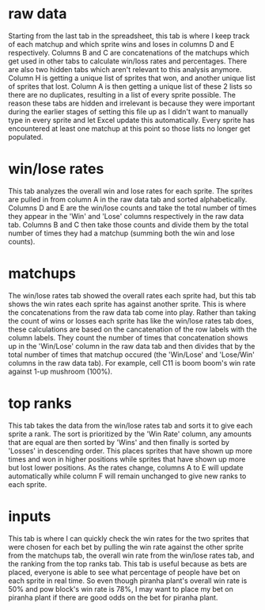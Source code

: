 # raw data
Starting from the last tab in the spreadsheet, this tab is where I keep track of each matchup and which sprite wins and loses in columns D and E respectively. Columns B and C are concatenations of the matchups which get used in other tabs to calculate win/loss rates and percentages. There are also two hidden tabs which aren't relevant to this analysis anymore. Column H is getting a unique list of sprites that won, and another unique list of sprites that lost. Column A is then getting a unique list of these 2 lists so there are no duplicates, resulting in a list of every sprite possible. The reason these tabs are hidden and irrelevant is because they were important during the earlier stages of setting this file up as I didn't want to manually type in every sprite and let Excel update this automatically. Every sprite has encountered at least one matchup at this point so those lists no longer get populated.

# win/lose rates
This tab analyzes the overall win and lose rates for each sprite. The sprites are pulled in from column A in the raw data tab and sorted alphabetically. Columns D and E are the win/lose counts and take the total number of times they appear in the 'Win' and 'Lose' columns respectively in the raw data tab. Columns B and C then take those counts and divide them by the total number of times they had a matchup (summing both the win and lose counts).

# matchups
The win/lose rates tab showed the overall rates each sprite had, but this tab shows the win rates each sprite has against another sprite. This is where the concatenations from the raw data tab come into play. Rather than taking the count of wins or losses each sprite has like the win/lose rates tab does, these calculations are based on the cancatenation of the row labels with the column labels. They count the number of times that concatenation shows up in the 'Win/Lose' column in the raw data tab and then divides that by the total number of times that matchup occured (the 'Win/Lose' and 'Lose/Win' columns in the raw data tab). For example, cell C11 is boom boom's win rate against 1-up mushroom (100%).

# top ranks
This tab takes the data from the win/lose rates tab and sorts it to give each sprite a rank. The sort is prioritized by the 'Win Rate' column, any amounts that are equal are then sorted by 'Wins' and then finally is sorted by 'Losses' in descending order. This places sprites that have shown up more times and won in higher positions while sprites that have shown up more but lost lower positions. As the rates change, columns A to E will update automatically while column F will remain unchanged to give new ranks to each sprite.

# inputs
This tab is where I can quickly check the win rates for the two sprites that were chosen for each bet by pulling the win rate against the other sprite from the matchups tab, the overall win rate from the win/lose rates tab, and the ranking from the top ranks tab. This tab is useful because as bets are placed, everyone is able to see what percentage of people have bet on each sprite in real time. So even though piranha plant's overall win rate is 50% and pow block's win rate is 78%, I may want to place my bet on piranha plant if there are good odds on the bet for piranha plant.  
